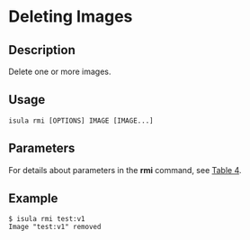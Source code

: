 # Deleting Images<a name="EN-US_TOPIC_0184808135"></a>

## Description<a name="en-us_topic_0183111398_section1850313542111"></a>

Delete one or more images.

## Usage<a name="en-us_topic_0183111398_section1577437829"></a>

```
isula rmi [OPTIONS] IMAGE [IMAGE...]
```

## Parameters<a name="en-us_topic_0183111398_section1503182011212"></a>

For details about parameters in the  **rmi**  command, see  [Table 4](command-line-parameters.md#en-us_topic_0189976507_table856181871617).

## Example<a name="en-us_topic_0183111398_section9406103819216"></a>

```
$ isula rmi test:v1
Image "test:v1" removed
```

